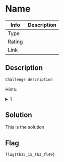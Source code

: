 # Name

|Info           |Description                    |
|---------------|-------------------------------|
|Type           ||
|Rating         ||
|Link           ||

## Description

```txt
Challenge description
```

Hints:
<details>
    <summary>1</summary>    
    This is a hint
</details>

## Solution

This is the solution

## Flag

```txt
flag{th15_i5_th3_fl49}
```

